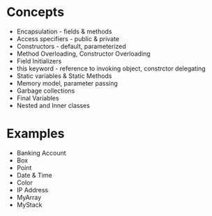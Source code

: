 # Concepts
* Encapsulation - fields & methods
* Access specifiers - public & private
* Constructors - default, parameterized
* Method Overloading, Constructor Overloading
* Field Initializers
* this keyword - reference to invoking object, constrctor delegating
* Static variables & Static Methods
* Memory model, parameter passing
* Garbage collections
* Final Variables
* Nested and Inner classes


# Examples
* Banking Account
* Box
* Point
* Date & Time
* Color
* IP Address
* MyArray
* MyStack